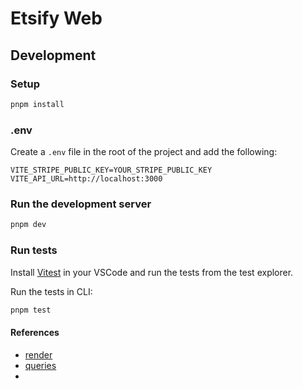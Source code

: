 # Etsify Web

## Development

### Setup

```bash
pnpm install
```

### .env

Create a `.env` file in the root of the project and add the following:

```env
VITE_STRIPE_PUBLIC_KEY=YOUR_STRIPE_PUBLIC_KEY
VITE_API_URL=http://localhost:3000
```

### Run the development server

```bash
pnpm dev
```

### Run tests

Install [Vitest](https://marketplace.visualstudio.com/items?itemName=vitest.explorer) in your VSCode and run the tests from the test explorer.

Run the tests in CLI:

```bash
pnpm test
```


#### References

- [render](https://testing-library.com/docs/react-testing-library/api#render)
- [queries](https://testing-library.com/docs/queries/about/)
- 


